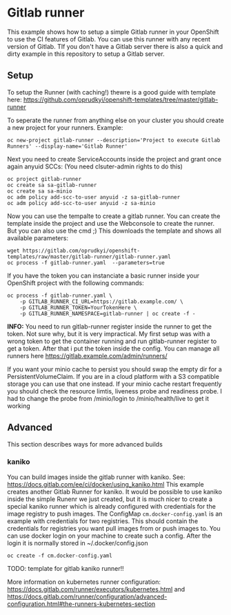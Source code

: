 # Gitlab runner
This example shows how to setup a simple Gitlab runner in your OpenShift to use the CI features of Gitlab. You can use this runner with any recent version of Gitlab. TIf you don't have a Gitlab server there is also a quick and dirty example in this repository to setup a Gitlab server.

## Setup
To setup the Runner (with caching!) thewre is a good guide with template here: https://github.com/oprudkyi/openshift-templates/tree/master/gitlab-runner

To seperate the runner from anything else on your cluster you should create a new project for your runners.
Example:
```
oc new-project gitlab-runner --description='Project to execute Gitlab Runners' --display-name='Gitlab Runner'
```
Next you need to create ServiceAccounts inside the project and grant once again anyuid SCCs: (You need clsuter-admin rights to do this)
```
oc project gitlab-runner
oc create sa sa-gitlab-runner
oc create sa sa-minio
oc adm policy add-scc-to-user anyuid -z sa-gitlab-runner
oc adm policy add-scc-to-user anyuid -z sa-minio
```
Now you can use the tempalte to create a gitlab runner. You can create the template inside the project and use the Webconsole to create the runner. But you can also use the cmd ;)
This downloads the template and shows all available parameters:
```
wget https://gitlab.com/oprudkyi/openshift-templates/raw/master/gitlab-runner/gitlab-runner.yaml
oc process -f gitlab-runner.yaml  --parameters=true
```

If you have the token you can instanciate a basic runner inside your OpenShift project with the following commands:
```
oc process -f gitlab-runner.yaml \
    -p GITLAB_RUNNER_CI_URL=https://gitlab.example.com/ \
    -p GITLAB_RUNNER_TOKEN=YourTokenHere \
    -p GITLAB_RUNNER_NAMESPACE=gitlab-runner | oc create -f -
```
**INFO:** You need to run gitlab-runner register inside the runner to get the token. Not sure why, but it is very impractical. My first setup was with a wrong token to get the container running and run gitlab-runner register to get a token. After that i put the token inside the config.
You can manage all runners here https://gitlab.example.com/admin/runners/

If you want your minio cache to persist you should swap the empty dir for a PersistentVolumeClaim. If you are in a cloud platform with a S3 compatible storage you can use that one instead. 
If your minio cache restart frequently you should check the resource limtis, liveness probe and readiness probe. I had to change the probe from /minio/login to /minio/health/live to get it working

## Advanced
This section describes ways for more advanced builds
### kaniko
You can build images inside the gitlab runner with kaniko. 
See: https://docs.gitlab.com/ee/ci/docker/using_kaniko.html
This example creates another Gitlab Runner for kaniko. It would be possible to use kaniko inside the simple Runenr we just created, but it is much nicer to create a special kaniko runner which is already configured with credentials for the image registry to push images.
The ConfigMap ```cm.docker-config.yaml``` is an example with credentials for two registries. This should contain the credentials for registries you want pull images from or push images to. You can use docker login on your machine to create such a config. After the login it is normally stored in ~/.docker/config.json
```
oc create -f cm.docker-config.yaml
```

TODO: template for gitlab kaniko runner!!

More information on kubernetes runner configuration: https://docs.gitlab.com/runner/executors/kubernetes.html and https://docs.gitlab.com/runner/configuration/advanced-configuration.html#the-runners-kubernetes-section
